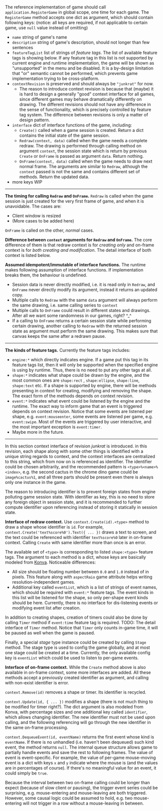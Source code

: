 The reference implementation of game should call `application.RegisterGame` in global scope, one time for each game.
The `RegisterGame` method accepts one dict as argument, which should contain following keys: (notice: all keys are
required, if not applicable to certain game, use `null` value instead of omitting)

* `name` string of game's name
* `description` string of game's description, should not longer than few sentences
* `featureTagList` list of strings of *feature tags*. The list of available feature tags is showing below. If any
  feature tag in this list is not supported by current engine and runtime implementation, the game will be shown as
  "unsupported" in the menu and be disabled. It is a by-design limitation that "or" semantic cannot be performed, which
  prevents game implementation trying to be cross-platform.
* `contextRevision` is preserved and should always be `"junkrat"` for now.
    * The reason to introduce context revision is because that (maybe) it is hard to design a generally "good" context
      interface for all games, since different games may behave dramatically differently on drawing. The different
      revisions should not have any difference in the sense of functionality, which is precisely controlled by feature
      tag system. The difference between revisions is only a matter of design pattern.
* `interface` dict of interface functions of the game, including:
    * `Create()` called when a game session is created. Return a dict contains the initial state of the game session.
    * `Redraw(context, data)` called when the game needs a complete redraw. The drawing is performed through calling
      method on argument `context`, the session state which is return by previous `Create` or `OnFrame` is passed as
      argument `data`. Return nothing.
    * `OnFrame(context, data)` called when the game needs to draw next normal frame. The arguments are similar
      to `Redraw`, although the `context` passed is not the same and contains different set of methods. Return the
      updated data.
* more keys WIP

----

**The timing for calling `Redraw` and `OnFrame`.** `Redraw` is called when the game session is just created for the very
first frame of game, and when it is unavoidable. The cases are:

* Client window is resized
* (More cases to be added here)

`OnFrame` is called on the other, *normal* cases.

**Difference between `context` arguments for `Redraw` and `OnFrame`.** The core difference of them is that redraw
context is for *creating only* and on-frame context is for *both creating and modification*. The detail interface of
both context is listed below.

**Assumed idempotent/immutable of interface functions.** The runtime makes following assumption of interface functions.
If implementation breaks them, the behaviour is undefined.

* Session data is never directly modified, i.e. it is read only in `Redraw`, and
  `OnFrame` never directly modify its argument, instead it returns an updated copy.
* Multiple calls to `Redraw` with the same `data` argument will always perform the same drawing, i.e. same calling
  series to `context`
* Multiple calls to `OnFrame` could result in different states and drawings. After all we want some randomness in our
  games, right? ^_^
* If a calling to `OnFrame` returns a certain session state while performing certain drawing, another calling
  to `Redraw` with the returned session state as argument must perform the same drawing. This makes sure that canvas
  keeps the same after a redrawn pause.

----

**The kinds of feature tags.** Currently the feature tags includes:

* `engine:*` which directly indicates engine. If a game put this tag in its feature tags list, then it will only be
  supported when the specified engine is using by runtime. Thus, there is no need to put any other tags at all.
* `shape:*` indicates what shape could be drawn by the engine, and the most common ones are `shape:rect`
  , `shape:ellipse`, `shape:line`, `shape:text` etc. If a shape is supported by engine, there will be methods presenting
  in context for creating, modifying and removing the shape. The exact form of the methods depends on context revision.
* `event:*` indicates what event could be listened by the engine and the runtime. The exact way to inform game that an
  event is triggered depends on context revision. Notice that some events are listened per shape,
  e.g. `event:mouseenter`, some events are listened per game, e.g. `event:swipe`. Most of the events are triggered by
  user interactive, and the most important exception is `event:timer`.
* Maybe more in the future.

----

In this section context interface of revision *junkrat* is introduced. in this revision, each shape along with some
other things is identified with a unique string regards to context, and the context interfaces are centralized to this
string, which from now on is referenced as identifier. The identifier could be chosen arbitrarily, and the recommended
pattern is `<type>%<name>%<index>`, e.g. the second cactus in the chrome dino game could be `image%cactus%1`, and all
three parts should be present even there is always only one instance in the game.

The reason to introducing identifier is to prevent foreign states from engine polluting game session state. With
identifier as key, this is no need to store any foreign object in session state, and it is recommended to further
compute identifier upon referencing instead of storing it statically in session state.

**Interface of redraw context.** Use `context.Create(id).<type>` method to draw a shape whose identifier is `id`. For
example, `context.Create('text%score%0').Text({ ... })` draws a text to screen, and the text could be referenced with
identifier `text%score%0` later in on-frame context. Calling `Create` with same identifier more than once is an error.

The available set of `<type>` is corresponding to listed `shape:<type>` feature tags. The argument to each method is a
dict, whose keys are basically modeled from [Konva][konva-rect-api]. Noticeable differences:

* All size should be floating number between `0.0` and `1.0` instead of in pixels. This feature along with `aspectRaio`
  game attribute helps writing resolution-independent games.
* Additional key called `eventList`, which is a list of strings of event names, which should be required with
  `event:*` feature tags. The event kinds in this list will be listened for the shape, so only per-shape event kinds
  should be here. Currently, there is no interface for dis-listening events or modifying event list after creation.

[konva-rect-api]: https://konvajs.org/api/Konva.Rect.html

In addition to creating shapes, creation of timers could also be done by calling `Timer` method if `event:time` feature
tag is required. TODO: The detail interface of `Timer` method. Notice that `Timer` only counts in-game time, it will be
paused as well when the game is paused.

Finally, a special *stage* type instance could be created by calling `Stage` method. The stage type is used to config
the game globally, and at most one stage could be created at a time. Currently, the only available config key is 
`eventList` which could be used to listen to per-game events.

**Interface of on-frame context.** While the `Create` method above is also available in on-frame context, some more
interfaces are added. All these methods accept a previously created identifier as argument, and calling with non-exist
identifier is error.

`context.Remove(id)` removes a shape or timer. Its identifier is recycled.

`context.Update(id, { ... })` modifies a shape (there is not much thing to be modified for timer right?). The dict
argument is also modeled from Konva, with percentage sizes and one additional key called `identifier`, which allows
changing identifier. The new identifier must not be used upon calling, and the following referencing will go through the
new identifier in the same on-frame processing.

`context.DequeueEvent(id, eventName)` returns the first event whose kind is `eventName`. If there is no unhandled (i.e.
haven't been dequeued) such kind event, the method returns `null`. The internal queue structure allows game to partially
handle events and save the rest to following frames. The value of event is event-specific. For example, the value of
per-game mouse-moving event is a dict with keys `x` and `y` indicate where the mouse is (and the values are in
percentages of course). If there's no meaningful value for an event, it could simply be `true`.

Because the interval between two on-frame calling could be longer than expect (because of slow client or pausing), the
trigger event series could be surprising, e.g. mouse-entering and mouse-leaving are both triggered. However, some causal
logic could be assumed to hold, e.g. two mouse-entering will not trigger in a row without a mouse-leaving in between.
